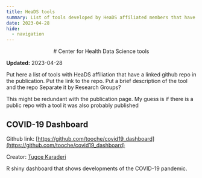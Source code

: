 ```yaml
---
title: HeaDS tools
summary: List of tools developed by HeaDS affiliated members that have a Github repo
date: 2023-04-28
hide:
  - navigation
---
```


<!--
# Put above to hide navigation (left), toc (right) or footer (bottom)

hide:
  - navigation 
  - toc
  - footer 

# You should hide the navigation if there are no subsections
# You should hide the Table of Contents if there are no important titles
-->

<center>
# Center for Health Data Science tools
</center>

**Updated:** 2023-04-28

Put here a list of tools with HeaDS affiliation that have a linked github repo in the publication. 
Put the link to the repo.
Put a brief description of the tool and the repo
Separate it by Research Groups?

This might be redundant with the publication page. My guess is if there is a public repo with a tool it was also probably published

## COVID-19 Dashboard

Github link: [https://github.com/tooche/covid19_dashboard](https://github.com/tooche/covid19_dashboard)

Creator: [Tugce Karaderi](https://github.com/tooche)

R shiny dashboard that shows developments of the COVID-19 pandemic.